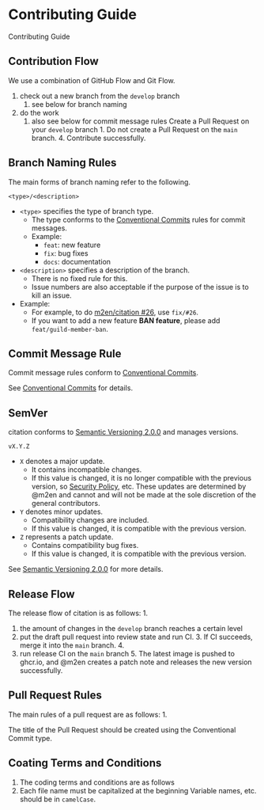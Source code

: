 # Contributing Guide

Contributing Guide

## Contribution Flow

We use a combination of GitHub Flow and Git Flow.

1. check out a new branch from the `develop` branch
    1. see below for branch naming
2. do the work
    1. also see below for commit message rules
       Create a Pull Request on your `develop` branch 1.
       Do not create a Pull Request on the `main` branch. 4.
       Contribute successfully.

## Branch Naming Rules

The main forms of branch naming refer to the following.

```shell
<type>/<description>
```

- `<type>` specifies the type of branch type.
  - The type conforms to the [Conventional Commits](https://www.conventionalcommits.org/ja/v1.0.0/) rules for commit messages.
  - Example:
    - `feat`: new feature
    - `fix`: bug fixes
    - `docs`: documentation
- `<description>` specifies a description of the branch.
  - There is no fixed rule for this.
  - Issue numbers are also acceptable if the purpose of the issue is to kill an issue.
- Example:
  - For example, to do [m2en/citation #26](https://github.com/m2en/citation/issues/26), use `fix/#26`.
  - If you want to add a new feature **BAN feature**, please add `feat/guild-member-ban`. 

## Commit Message Rule

Commit message rules conform to [Conventional Commits](https://www.conventionalcommits.org/en/v1.0.0/).

See [Conventional Commits](https://www.conventionalcommits.org/en/v1.0.0/) for details.

## SemVer

citation conforms to [Semantic Versioning 2.0.0](https://semver.org/) and manages versions.

```shell
vX.Y.Z
```

- ``X`` denotes a major update.
    - It contains incompatible changes.
    - If this value is changed, it is no longer compatible with the previous version, so [Security Policy](../SECURITY.md), etc. These updates are determined by @m2en and cannot and will not be made at the sole discretion of the general contributors.
- `Y` denotes minor updates.
    - Compatibility changes are included.
    - If this value is changed, it is compatible with the previous version.
- `Z` represents a patch update.
    - Contains compatibility bug fixes.
    - If this value is changed, it is compatible with the previous version.

See [Semantic Versioning 2.0.0](https://semver.org) for more details.

## Release Flow

The release flow of citation is as follows: 1.

1. the amount of changes in the `develop` branch reaches a certain level
2. put the draft pull request into review state and run CI. 3.
   If CI succeeds, merge it into the `main` branch. 4.
3. run release CI on the `main` branch 5.
   The latest image is pushed to ghcr.io, and @m2en creates a patch note and releases the new version successfully.

## Pull Request Rules

The main rules of a pull request are as follows: 1.

The title of the Pull Request should be created using the Conventional Commit type.

## Coating Terms and Conditions

1. The coding terms and conditions are as follows
2. Each file name must be capitalized at the beginning Variable names, etc. should be in `camelCase`.
